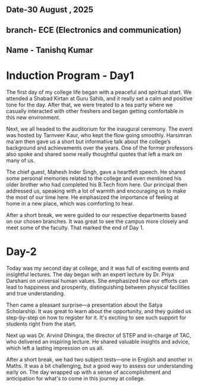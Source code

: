 ## Date-30 August , 2025
## branch- ECE (Electronics and communication)
## Name - Tanishq Kumar
# Induction Program - Day1
The first day of my college life began with a peaceful and spiritual start. We attended a Shabad Kirtan at Guru Sahib, and it really set a calm and positive tone for the day. After that, we were treated to a tea party where we casually interacted with other freshers and began getting comfortable in this new environment.

Next, we all headed to the auditorium for the inaugural ceremony. The event was hosted by Tarnveer Kaur, who kept the flow going smoothly. Harsimran ma'am then gave us a short but informative talk about the college’s background and achievements over the years. One of the former professors also spoke and shared some really thoughtful quotes that left a mark on many of us.

The chief guest, Mahesh Inder Singh, gave a heartfelt speech. He shared some personal memories related to the college and even mentioned his older brother who had completed his B.Tech from here. Our principal then addressed us, speaking with a lot of warmth and encouraging us to make the most of our time here. He emphasized the importance of feeling at home in a new place, which was comforting to hear.

After a short break, we were guided to our respective departments based on our chosen branches. It was great to see the campus more closely and meet some of the faculty. That marked the end of Day 1.
# Day-2
Today was my second day at college, and it was full of exciting events and insightful lectures. The day began with an expert lecture by Dr. Priya Darshani on universal human values. She emphasized how our efforts can lead to happiness and prosperity, distinguishing between physical facilities and true understanding. 

Then came a pleasant surprise—a presentation about the Satya Scholarship. It was great to learn about the opportunity, and they guided us step-by-step on how to register for it. It's exciting to see such support for students right from the start.

Next up was Dr. Arvind Dhingra, the director of STEP and in-charge of TAC, who delivered an inspiring lecture. He shared valuable insights and advice, which left a lasting impression on us all.

After a short break, we had two subject tests—one in English and another in Maths. It was a bit challenging, but a good way to assess our understanding early on. The day wrapped up with a sense of accomplishment and anticipation for what's to come in this journey at college.



















